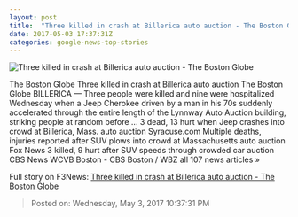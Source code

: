 ```yaml
---
layout: post
title:  "Three killed in crash at Billerica auto auction - The Boston Globe"
date: 2017-05-03 17:37:31Z
categories: google-news-top-stories
---
```


![Three killed in crash at Billerica auto auction - The Boston Globe](http://www.bostonglobe.com/rf/image_585w/Boston/2011-2020/2017/05/03/BostonGlobe.com/Metro/Images/billerica_outside.jpg)

The Boston Globe Three killed in crash at Billerica auto auction The Boston Globe BILLERICA — Three people were killed and nine were hospitalized Wednesday when a Jeep Cherokee driven by a man in his 70s suddenly accelerated through the entire length of the Lynnway Auto Auction building, striking people at random before ... 3 dead, 13 hurt when Jeep crashes into crowd at Billerica, Mass. auto auction Syracuse.com Multiple deaths, injuries reported after SUV plows into crowd at Massachusetts auto auction Fox News 3 killed, 9 hurt after SUV speeds through crowded car auction CBS News WCVB Boston - CBS Boston / WBZ all 107 news articles »


Full story on F3News: [Three killed in crash at Billerica auto auction - The Boston Globe](http://www.f3nws.com/n/EShCYD)

> Posted on: Wednesday, May 3, 2017 10:37:31 PM
